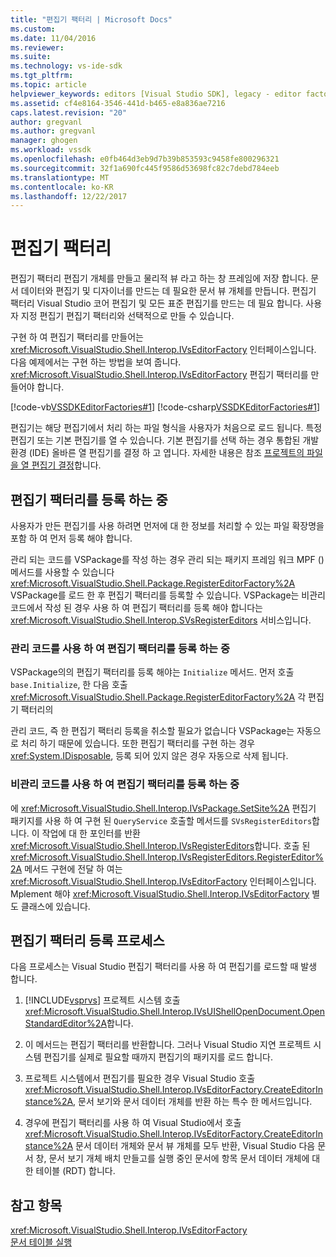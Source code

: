 ```yaml
---
title: "편집기 팩터리 | Microsoft Docs"
ms.custom: 
ms.date: 11/04/2016
ms.reviewer: 
ms.suite: 
ms.technology: vs-ide-sdk
ms.tgt_pltfrm: 
ms.topic: article
helpviewer_keywords: editors [Visual Studio SDK], legacy - editor factories
ms.assetid: cf4e8164-3546-441d-b465-e8a836ae7216
caps.latest.revision: "20"
author: gregvanl
ms.author: gregvanl
manager: ghogen
ms.workload: vssdk
ms.openlocfilehash: e0fb464d3eb9d7b39b853593c9458fe800296321
ms.sourcegitcommit: 32f1a690fc445f9586d53698fc82c7debd784eeb
ms.translationtype: MT
ms.contentlocale: ko-KR
ms.lasthandoff: 12/22/2017
---
```

# <a name="editor-factories"></a>편집기 팩터리
편집기 팩터리 편집기 개체를 만들고 물리적 뷰 라고 하는 창 프레임에 저장 합니다. 문서 데이터와 편집기 및 디자이너를 만드는 데 필요한 문서 뷰 개체를 만듭니다. 편집기 팩터리 Visual Studio 코어 편집기 및 모든 표준 편집기를 만드는 데 필요 합니다. 사용자 지정 편집기 편집기 팩터리와 선택적으로 만들 수 있습니다.  
  
 구현 하 여 편집기 팩터리를 만들어는 <xref:Microsoft.VisualStudio.Shell.Interop.IVsEditorFactory> 인터페이스입니다. 다음 예제에서는 구현 하는 방법을 보여 줍니다. <xref:Microsoft.VisualStudio.Shell.Interop.IVsEditorFactory> 편집기 팩터리를 만들어야 합니다.  
  
 [!code-vb[VSSDKEditorFactories#1](../extensibility/codesnippet/VisualBasic/editor-factories_1.vb)]
 [!code-csharp[VSSDKEditorFactories#1](../extensibility/codesnippet/CSharp/editor-factories_1.cs)]  
  
 편집기는 해당 편집기에서 처리 하는 파일 형식을 사용자가 처음으로 로드 됩니다. 특정 편집기 또는 기본 편집기를 열 수 있습니다. 기본 편집기를 선택 하는 경우 통합된 개발 환경 (IDE) 올바른 열 편집기를 결정 하 고 엽니다. 자세한 내용은 참조 [프로젝트의 파일을 열 편집기 결정](../extensibility/internals/determining-which-editor-opens-a-file-in-a-project.md)합니다.  
  
## <a name="registering-editor-factories"></a>편집기 팩터리를 등록 하는 중  
 사용자가 만든 편집기를 사용 하려면 먼저에 대 한 정보를 처리할 수 있는 파일 확장명을 포함 하 여 먼저 등록 해야 합니다.  
  
 관리 되는 코드를 VSPackage를 작성 하는 경우 관리 되는 패키지 프레임 워크 MPF () 메서드를 사용할 수 있습니다 <xref:Microsoft.VisualStudio.Shell.Package.RegisterEditorFactory%2A> VSPackage를 로드 한 후 편집기 팩터리를 등록할 수 있습니다. VSPackage는 비관리 코드에서 작성 된 경우 사용 하 여 편집기 팩터리를 등록 해야 합니다는 <xref:Microsoft.VisualStudio.Shell.Interop.SVsRegisterEditors> 서비스입니다.  
  
### <a name="registering-an-editor-factory-by-using-managed-code"></a>관리 코드를 사용 하 여 편집기 팩터리를 등록 하는 중  
 VSPackage의의 편집기 팩터리를 등록 해야는 `Initialize` 메서드. 먼저 호출 `base.Initialize`, 한 다음 호출 <xref:Microsoft.VisualStudio.Shell.Package.RegisterEditorFactory%2A> 각 편집기 팩터리의  
  
 관리 코드, 즉 한 편집기 팩터리 등록을 취소할 필요가 없습니다 VSPackage는 자동으로 처리 하기 때문에 있습니다. 또한 편집기 팩터리를 구현 하는 경우 <xref:System.IDisposable>, 등록 되어 있지 않은 경우 자동으로 삭제 됩니다.  
  
### <a name="registering-an-editor-factory-by-using-unmanaged-code"></a>비관리 코드를 사용 하 여 편집기 팩터리를 등록 하는 중  
 에 <xref:Microsoft.VisualStudio.Shell.Interop.IVsPackage.SetSite%2A> 편집기 패키지를 사용 하 여 구현 된 `QueryService` 호출할 메서드를 `SVsRegisterEditors`합니다. 이 작업에 대 한 포인터를 반환 <xref:Microsoft.VisualStudio.Shell.Interop.IVsRegisterEditors>합니다. 호출 된 <xref:Microsoft.VisualStudio.Shell.Interop.IVsRegisterEditors.RegisterEditor%2A> 메서드 구현에 전달 하 여는 <xref:Microsoft.VisualStudio.Shell.Interop.IVsEditorFactory> 인터페이스입니다. Mplement 해야 <xref:Microsoft.VisualStudio.Shell.Interop.IVsEditorFactory> 별도 클래스에 있습니다.  
  
## <a name="the-editor-factory-registration-process"></a>편집기 팩터리 등록 프로세스  
 다음 프로세스는 Visual Studio 편집기 팩터리를 사용 하 여 편집기를 로드할 때 발생 합니다.  
  
1.  [!INCLUDE[vsprvs](../code-quality/includes/vsprvs_md.md)] 프로젝트 시스템 호출 <xref:Microsoft.VisualStudio.Shell.Interop.IVsUIShellOpenDocument.OpenStandardEditor%2A>합니다.  
  
2.  이 메서드는 편집기 팩터리를 반환합니다. 그러나 Visual Studio 지연 프로젝트 시스템 편집기를 실제로 필요할 때까지 편집기의 패키지를 로드 합니다.  
  
3.  프로젝트 시스템에서 편집기를 필요한 경우 Visual Studio 호출 <xref:Microsoft.VisualStudio.Shell.Interop.IVsEditorFactory.CreateEditorInstance%2A>, 문서 보기와 문서 데이터 개체를 반환 하는 특수 한 메서드입니다.  
  
4.  경우에 편집기 팩터리를 사용 하 여 Visual Studio에서 호출 <xref:Microsoft.VisualStudio.Shell.Interop.IVsEditorFactory.CreateEditorInstance%2A> 문서 데이터 개체와 문서 뷰 개체를 모두 반환, Visual Studio 다음 문서 창, 문서 보기 개체 배치 만들고를 실행 중인 문서에 항목 문서 데이터 개체에 대 한 테이블 (RDT) 합니다.  
  
## <a name="see-also"></a>참고 항목  
 <xref:Microsoft.VisualStudio.Shell.Interop.IVsEditorFactory>   
 [문서 테이블 실행](../extensibility/internals/running-document-table.md)